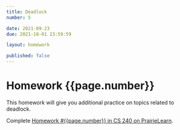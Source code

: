 ```yaml
---
title: Deadlock
number: 5

date: 2021-09-23
due: 2021-10-01 23:59:59

layout: homework

published: false
---
```


# Homework {{page.number}}

This homework will give you additional practice on topics related to deadlock.

Complete [Homework #{{page.number}} in CS 240 on PrairieLearn](https://www.prairielearn.org/pl/course_instance/128837/).
